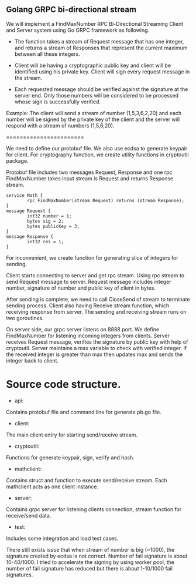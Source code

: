 ## Golang GRPC bi-directional stream

We will implement a FindMaxNumber RPC Bi-Directional Streaming Client and Server
system using Go GRPC framework as following.

- The function takes a stream of Request message that has one integer, and
returns a stream of Responses that represent the current maximum between
all these integers.

- Client will be having a cryptographic public key and client will be identified
using his private key. Client will sign every request message in the stream.

- Each requested message should be verified against the signature at the
server end. Only those numbers will be considered to be processed whose
sign is successfully verified.

Example: The client will send a stream of number (1,5,3,6,2,20) and each number
will be signed by the private key of the client and the server will respond with a
stream of numbers (1,5,6,20).

=======================

We need to define our protobuf file. We also use ecdsa to generate keypair for client. For cryptography function, we create utility functions in cryptoutil package.

Protobuf file includes two messages Request, Response and one rpc FindMaxNumber takes input stream is Request and returns Response stream.

```
service Math {
        rpc FindMaxNumber(stream Request) returns (stream Response);
}
message Request {
        int32 number = 1;
        bytes sig = 2;
        bytes publicKey = 3;
}
message Response {
        int32 res = 1;
}
```

For inconvenient, we create function for generating slice of integers for sending.

Client starts connecting to server and get rpc stream. Using rpc stream to send Request message to server. Request message includes integer number, signature of number and public key of client in bytes.

After sending is complete, we need to call CloseSend of stream to terminate sending process. 
Client also having Receive stream function, which receiving response from server. The sending and receiving stream runs on two goroutines.

On server side, our grpc server listens on 8888 port. We define FindMaxNumber for listening incoming integers from clients. Server receives Request message, verifies the signature by public key with help of cryptoutil. Server maintains a max variable to check with verified integer. If the received integer is greater than max then updates max and sends the integer back to client.


# Source code structure.

- api:

Contains protobuf file and command line for generate pb.go file.

- client:

The main client entry for starting send/receive stream.  

- cryptoutil:

Functions for generate keypair, sign, verify and hash.

- mathclient:

 Contains struct and function to execute send/receive stream. Each mathclient acts as one client instance.

- server:

Contains grpc server for listening clients connection, stream function for receive/send data.

- test:

Includes some integration and load test cases.

There still exists issue that when stream of number is big (~1000), the signature created by ecdsa is not correct. Number of fail signature is about 10-40/1000. I tried to accelerate the signing by using worker pool, the number of fail signature has reduced but there is about 1-10/1000 fail signatures. 


